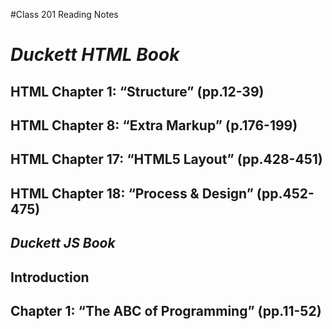 
#Class 201 Reading Notes

# *Duckett HTML Book*

## HTML Chapter 1: “Structure” (pp.12-39)

## HTML Chapter 8: “Extra Markup” (p.176-199)

## HTML Chapter 17: “HTML5 Layout” (pp.428-451)

## HTML Chapter 18: “Process & Design” (pp.452-475)

## *Duckett JS Book*

## Introduction

## Chapter 1: “The ABC of Programming” (pp.11-52)
